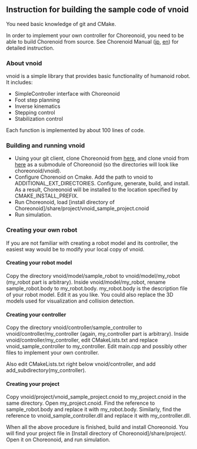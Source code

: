 ## Instruction for building the sample code of vnoid

You need basic knowledge of git and CMake.

In order to implement your own controller for Choreonoid, 
 you need to be able to build Chorenoid from source.
See Chorenoid Manual ([jp](https://choreonoid.org/ja/documents/latest/index.html), [en](https://choreonoid.org/en/documents/latest/index.html))
 for detailed instruction.

### About vnoid

vnoid is a simple library that provides basic functionality of humanoid robot.
It includes:
- SimpleController interface with Choreonoid
- Foot step planning
- Inverse kinematics
- Stepping control
- Stabilization control

Each function is implemented by about 100 lines of code.

### Building and running vnoid

- Using your git client, clone Choreonoid from [here](https://github.com/choreonoid/choreonoid), and clone vnoid from [here](https://github.com/ytazz/vnoid)
  as a submodule of Choreonoid (so the directories will look like choreonoid/vnoid).
- Configure Chorenoid on Cmake. Add the path to vnoid to ADDITIONAL_EXT_DIRECTORIES. Configure, generate, build, and install.
  As a result, Choreonoid will be installed to the location specified by CMAKE_INSTALL_PREFIX.
- Run Choreonoid, load [install directory of Choreonoid]/share/project/vnoid_sample_project.cnoid
- Run simulation.

### Creating your own robot

If you are not familiar with creating a robot model and its controller, the easiest way would be
 to modify your local copy of vnoid.

#### Creating your robot model

Copy the directory vnoid/model/sample_robot to vnoid/model/my_robot (my_robot part is arbitrary).
Inside vnoid/model/my_robot, rename sample_robot.body to my_robot.body.
my_robot.body is the description file of your robot model.
Edit it as you like.
You could also replace the 3D models used for visualization and collision detection.

#### Creating your controller

Copy the directory vnoid/controller/sample_controller to vnoid/controller/my_controller (again, my_controller part is arbitrary).
Inside vnoid/controller/my_controller, edit CMakeLists.txt and replace vnoid_sample_controller to my_controller.
Edit main.cpp and possibly other files to implement your own controller.

Also edit CMakeLists.txt right below vnoid/controller, and add add_subdirectory(my_controller).

#### Creating your project

Copy vnoid/project/vnoid_sample_project.cnoid to my_project.cnoid in the same directory.
Open my_project.cnoid.
Find the reference to sample_robot.body and replace it with my_robot.body.
Similarly, find the reference to vnoid_sample_controller.dll and replace it with my_controller.dll.

When all the above procedure is finished, build and install Choreonoid.
You will find your project file in [Install directory of Choreonoid]/share/project/.
Open it on Choreonoid, and run simulation.


